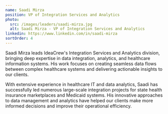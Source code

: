 ```yaml
---
name: Saadi Mirza
position: VP of Integration Services and Analytics
photo:
  src: /images/leaders/saadi-mirza.jpg
  alt: Saadi Mirza - VP of Integration Services and Analytics
linkedin: https://www.linkedin.com/in/saadi-mirza
sortOrder: 4
---
```


Saadi Mirza leads IdeaCrew's Integration Services and Analytics division, bringing deep expertise in data integration, analytics, and healthcare information systems. His work focuses on creating seamless data flows between complex healthcare systems and delivering actionable insights to our clients.

With extensive experience in healthcare IT and data analytics, Saadi has successfully led numerous large-scale integration projects for state health insurance marketplaces and Medicaid systems. His innovative approaches to data management and analytics have helped our clients make more informed decisions and improve their operational efficiency.
